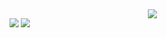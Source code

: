  
<div align="center">
<img src="https://img.shields.io/badge/springboot-6DB33F?style=for-the-badge&logo=springboot&logoColor=white"> 
</div>

<img src="https://img.shields.io/badge/c++-00599C?style=for-the-badge&logo=c%2B%2B&logoColor=white">
<img src="https://img.shields.io/badge/python-3776AB?style=for-the-badge&logo=python&logoColor=white">
